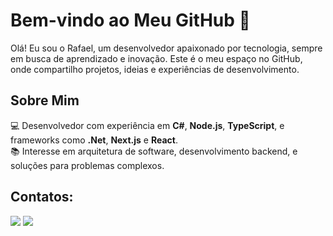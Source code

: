 # Bem-vindo ao Meu GitHub 👋

Olá! Eu sou o Rafael, um desenvolvedor apaixonado por tecnologia, sempre em busca de aprendizado e inovação. Este é o meu espaço no GitHub, onde compartilho projetos, ideias e experiências de desenvolvimento.

## Sobre Mim

💻 Desenvolvedor com experiência em **C#**, **Node.js**, **TypeScript**, e frameworks como **.Net**, **Next.js** e **React**.  
📚 Interesse em arquitetura de software, desenvolvimento backend, e soluções para problemas complexos.  



<!-- 
## Estatísticas GitHub
Este bloco exibe as estatísticas do GitHub, incluindo as linguagens mais usadas e o resumo de atividades do perfil. 
Os widgets são gerados por meio do serviço GitHub Readme Stats.

Para utilizá-los, basta descomentar o código abaixo e substituir `RafaelCss` pelo seu nome de usuário no GitHub.
<div>
<a href="https://github.com/RafaelCss">
<img height="180em" src="https://github-readme-stats.vercel.app/api/top-langs/?username=RafaelCss&layout=compact&langs_count=7&theme=dracula"/>
<img height="180em" src="https://github-readme-stats.vercel.app/api?username=RafaelCss&show_icons=true&theme=dracula&include_all_commits=true&count_private=true"/>
</a>
</div>
-->

  

<!--![Snake animation](https://github.com/RafaelCss/RafaelCss/blob/output/github-contribution-grid-snake.svg) -->

  
  
  
  
   ## Contatos:
 <div>
<a href = "mailto:rf2014souza@gmail.com"><img src="https://img.shields.io/badge/Gmail-D14836?style=for-the-badge&logo=gmail&logoColor=white" target="_blank"></a>
<a href="https://www.linkedin.com/in/rafael-c-a1a007201/" target="_blank"><img src="https://img.shields.io/badge/-LinkedIn-%230077B5?style=for-the-badge&logo=linkedin&logoColor=white" target="_blank"></a>
</div>
